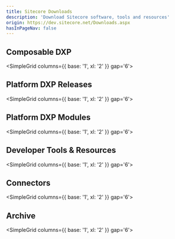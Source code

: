 ```yaml
---
title: Sitecore Downloads
description: 'Download Sitecore software, tools and resources'
origin: https://dev.sitecore.net/Downloads.aspx
hasInPageNav: false
---
```


## Composable DXP

<SimpleGrid columns={{ base: '1', xl: '2' }} gap='6'>
<Download 
  title="Sitecore XM Cloud"
  description="Download Sitecore XM Cloud tools and resources"
  link1text="More info"
  link1href="/downloads/xm-cloud"
/>
</SimpleGrid>

## Platform DXP Releases

<SimpleGrid columns={{ base: '1', xl: '2' }} gap='6'>
<Download 
  title="Sitecore Experience Platform 10.4"
  description="Sitecore Experience Platform (SXP) including: XM, XP layer applications, and links to corresponding module releases."
  link1text="Get latest"
  link1href="/downloads/Sitecore_Experience_Platform/104/Sitecore_Experience_Platform_104"
  link2text="See all versions"
  link2href="/downloads/Sitecore_Experience_Platform"
/>
<Download 
  title="Sitecore Experience Commerce 10.3"
  description="Commerce application and modules integrated with Sitecore Experience Platform."
  link1text="Get latest"
  link1href="/downloads/Sitecore_Commerce/103/Sitecore_Experience_Commerce_103"
  link2text="See all versions"
  link2href="/downloads/Sitecore_Commerce"
/>
</SimpleGrid>

## Platform DXP Modules

<SimpleGrid columns={{ base: '1', xl: '2' }} gap='6'>
<Download 
  title="Sitecore Identity 7.0.328"
  description="Single sign-on mechanism for SXP deployments, used with Sitecore's membership storage or extended for use with an external identity provider."
  link1text="Get latest"
  link1href="/downloads/Sitecore_Identity/7x/Sitecore_Identity_70328"
  link2text="See all versions"
  link2href="/downloads/Sitecore_Identity"
/>
<Download 
  title="Sitecore Experience Accelerator 10.3.0"
  description="Tools to accelerate the production of SXP websites enabled by reuse of templates, layouts, and renderings. "
  link1text="Get latest"
  link1href="/downloads/Sitecore_Experience_Accelerator/10x/Sitecore_Experience_Accelerator_1030"
  link2text="See all versions"
  link2href="/downloads/Sitecore_Experience_Accelerator"
/>
<Download 
  title="Sitecore Publishing Service 7.0"
  description="Optional service as an alternative to the default SXP publishing mechanism, focusing on high performance publishing in large-scale deployments."
  link1text="Get latest"
  link1href="/downloads/Sitecore_Publishing_Service/7x/Sitecore_Publishing_Service_7020"
  link2text="See all versions"
  link2href="/downloads/Sitecore_Publishing_Service"
/>
<Download 
  title="Sitecore Publishing Service Module 10.3.0"
  description="Integrates the optional Sitecore Publishing Service with SXP, and provides additional features."
  link1text="Get latest"
  link1href="/downloads/Sitecore_Publishing_Service_Module/10x/Sitecore_Publishing_Service_Module_1030"
  link2text="See all versions"
  link2href="/downloads/Sitecore_Publishing_Service_Module"
/>
<Download 
  title="Sitecore Horizon 10.2.0"
  description="Next generation editor for SXP, whose technology later evolved to become XM Cloud's editing solution. Horizon is discontinued after SXP 10.2"
  link1text="Get latest"
  link1href="/downloads/Sitecore_Horizon/100/Sitecore_Horizon_1020"
  link2text="See all versions"
  link2href="/downloads/Sitecore_Horizon"
/>
<Download 
  title="Sitecore Headless Rendering 21.0.0"
  description="Headless services bundle including the server-side APIs, Edge Connector, and front-end SDKs for JavaScript (JSS) and ASP.NET rendering."
  link1text="Get latest"
  link1href="/downloads/Sitecore_Headless_Rendering/21x/Sitecore_Headless_Rendering_2100"
  link2text="See all versions"
  link2href="/downloads/Sitecore_Headless_Rendering"
/>
<Download 
  title="Sitecore Embeddable Forms 1.0.0"
  description="Framework enabling SXP based forms to be displayed on any website page, including websites that are not Sitecore applications."
  link1text="Get latest"
  link1href="/downloads/Sitecore_Embeddable_Forms/1x/Sitecore_Embeddable_Forms_100"
  link2text="See all versions"
  link2href="/downloads/Sitecore_Embeddable_Forms"
/>
<Download 
  title="Sitecore Universal Tracker 7.0.0"
  description="Optional mechanism for tracking site visitor interactions, well suited for headless implementations and for collecting from different sources."
  link1text="Get latest"
  link1href="/downloads/Sitecore_Universal_Tracker/7x/Sitecore_Universal_Tracker_700"
  link2text="See all versions"
  link2href="/downloads/Sitecore_Universal_Tracker"
/>
<Download 
  title="Sitecore AI Automated Personalization Standard 4.0.0"
  description="Optional personalization mechanism for SXP deployments, using AI-driven automatic personalization of content presented to site visitors."
  link1text="Get latest"
  link1href="/downloads/Sitecore_AI_Automated_Personalization_Standard/4x/Sitecore_AI_Automated_Personalization_Standard_400"
  link2text="See all versions"
  link2href="/downloads/Sitecore_AI_Automated_Personalization_Standard"
/>
</SimpleGrid>

## Developer Tools & Resources

<SimpleGrid columns={{ base: '1', xl: '2' }} gap='6'>
<Download 
  title="Sitecore Installation Framework 2.4.0"
  description="Tooling for configuring and deploying Sitecore topologies to local or remote servers or virtual machines."
  link1text="Get latest"
  link1href="/downloads/Sitecore_Installation_Framework/2x/Sitecore_Installation_Framework_240"
  link2text="See all versions"
  link2href="/downloads/Sitecore_Installation_Framework"
/>
<Download 
  title="Sitecore CLI 5.2.113"
  description="CLI for interactive and automatable interactions with XM Cloud and SXP, including managing the serialization of Sitecore items."
  link1text="Get latest"
  link1href="/downloads/Sitecore_CLI/5x/Sitecore_CLI_52113"
  link2text="See all versions"
  link2href="/downloads/Sitecore_CLI"
/>
<Download 
  title="Sitecore for Visual Studio 5.2.113"
  description="Graphical tool for interacting with SXP from within Visual Studio, an option for users less familiar with command line tools."
  link1text="Get latest"
  link1href="/downloads/Sitecore_for_Visual_Studio/5x/Sitecore_for_Visual_Studio_52113"
  link2text="See all versions"
  link2href="/downloads/Sitecore_for_Visual_Studio"
/>
<Download 
  title="Team Development for Sitecore 6.0.3"
  description="SDK for working efficiently with SXP development and developer operations."
  link1text="Get latest"
  link1href="/downloads/Team_Development_for_Sitecore/6x/Team_Development_for_Sitecore_603"
  link2text="See all versions"
  link2href="/downloads/Team_Development_for_Sitecore"
/>
<Download 
  title="Sitecore Azure Blob Storage 5.0.1"
  description="Azure Blob Storage package for XM Developer, XM Scaled, XP Developer, XP Scaled configurations."
  link1text="Get latest"
  link1href="/downloads/Sitecore_Azure_Blob_Storage/1x/Sitecore_Azure_Blob_Storage_501"
  link2text="See all versions"
  link2href="/downloads/Sitecore_Azure_Blob_Storage"
/>
<Download 
  title="Scripts for Sitecore Security database 0.5"
  description="Scripts for moving the Sitecore security membership provider from the Core to other individual or existing databases."
  link1text="Get latest"
  link1href="/downloads/Scripts_for_Sitecore_Security_database/0x/Scripts_for_Sitecore_Security_database_05"
  link2text="See all versions"
  link2href="/downloads/Scripts_for_Sitecore_Security_database"
/>
<Download 
  title="Resource files for Modules 1.0.0"
  description="Module resource files in support of SXP upgrades. Aligns with SXP feature that moves default Sitecore items out datebases into resources."
  link1text="Get latest"
  link1href="/downloads/Resource_files_for_Modules/1x/Resource_files_for_Modules_100"
  link2text="See all versions"
  link2href="/downloads/Resource_files_for_Modules"
/>
<Download 
  title="Sitecore UpdateApp Tool 1.3.1"
  description="Tool for updating SXP Core, Master, and Web databases."
  link1text="Get latest"
  link1href="/downloads/Sitecore_UpdateApp_Tool/1x/Sitecore_UpdateApp_Tool_131"
  link2text="See all versions"
  link2href="/downloads/Sitecore_UpdateApp_Tool"
/>
<Download 
  title="xDB Data Migration Tool 5.0.0"
  description="Tooling to convert and migrate data from an SXP 8.x database to SXP 10.0."
  link1text="Get latest"
  link1href="/downloads/Sitecore_xDB_Data_Migration_Tool/5x/xDB_Data_Migration_Tool_500"
  link2text="See all versions"
  link2href="/downloads/Sitecore_xDB_Data_Migration_Tool"
/>
<Download 
  title="Sitecore Azure Toolkit 3.0.0"
  description="Tooling for packaging and deploying Sitecore solutions to Microsoft's Azure App Service."
  link1text="Get latest"
  link1href="/downloads/Sitecore_Azure_Toolkit/3x/Sitecore_Azure_Toolkit_300"
  link2text="See all versions"
  link2href="/downloads/Sitecore_Azure_Toolkit"
/>
<Download 
  title="EXM Dedicated Dispatch Server 1.0.3"
  description="Dedicated server deployed with SXP for speeding up message generation and sending."
  link1text="Get latest"
  link1href="/downloads/EXM_Dedicated_Dispatch_Server/1x/EXM_Dedicated_Dispatch_Server_103"
  link2text="See all versions"
  link2href="/downloads/EXM_Dedicated_Dispatch_Server"
/>
<Download 
  title="Sitecore Managed Cloud Resources 1.0"
  description="PowerShell script to assist in finding the connection strings in an SXP Managed Cloude installation, useful when whitelisting an IP address."
  link1text="Get latest"
  link1href="/downloads/Sitecore_Managed_Cloud_Resources/10/Sitecore_Managed_Cloud_Resources_10"
  link2text="See all versions"
  link2href="/downloads/Sitecore_Managed_Cloud_Resources"
/>
</SimpleGrid>

## Connectors

<SimpleGrid columns={{ base: '1', xl: '2' }} gap='6'>
<Download 
  title="Sitecore Connect™ for Content Hub 5.1.0"
  description="Connector for synchronizing data between SXP and Content Hub."
  link1text="Get latest"
  link1href="/downloads/Sitecore_Connect_for_Content_Hub/5x/Sitecore_Connect_for_Content_Hub_510"
  link2text="See all versions"
  link2href="/downloads/Sitecore_Connect_for_Content_Hub"
/>
<Download 
  title="Sitecore Connect™ for Microsoft Dynamics 365 for Sales 8.0.0"
  description="Connector for synchronizing data between SXP and Microsoft Dynamics 365 for Sales."
  link1text="Get latest"
  link1href="/downloads/Dynamics_CRM_Connect/8x/Sitecore_Connect_for_Microsoft_Dynamics_365_for_Sales_800"
  link2text="See all versions"
  link2href="/downloads/Dynamics_CRM_Connect"
/>
<Download 
  title="Sitecore Connect™ for Salesforce CRM 8.0.0"
  description="Connector for synchronizing data between SXP and Salesforce CRM."
  link1text="Get latest"
  link1href="/downloads/Salesforce_Connect/8x/Sitecore_Connect_for_Salesforce_CRM_800"
  link2text="See all versions"
  link2href="/downloads/Salesforce_Connect"
/>
<Download 
  title="Sitecore Connect™ for Salesforce Marketing Cloud 8.0"
  description="Connector for synchronizing data between SXP and Salesforce Marketing Cloud."
  link1text="Get latest"
  link1href="/downloads/Sitecore_Connect_software_for_Salesforce_Marketing_Cloud/1x/Sitecore_Connect_software_for_Salesforce_Marketing_Cloud_80"
  link2text="See all versions"
  link2href="/downloads/Sitecore_Connect_software_for_Salesforce_Marketing_Cloud"
/>
<Download 
  title="Sitecore Data Exchange Framework 8.0.0"
  description="Framework for transforming and transfering data between SXP and 3rd party systems."
  link1text="Get latest"
  link1href="/downloads/Data_Exchange_Framework/8x/Data_Exchange_Framework_800"
  link2text="See all versions"
  link2href="/downloads/Data_Exchange_Framework"
/>
<Download 
  title="Sitecore Connect™ for Microsoft Dynamics 365 Commerce 2.0.0"
  description="Connector for synchronizing data between Sitecore Digital Asset Management (DAM) and Microsoft Dynamics 365 Commerce."
  link1text="Get latest"
  link1href="/downloads/Sitecore_Connect_for_Microsoft_Dynamics_365_Commerce/2x/Sitecore_Connect_for_Microsoft_Dynamics_365_Commerce_200"
  link2text="See all versions"
  link2href="/downloads/Sitecore_Connect_for_Microsoft_Dynamics_365_Commerce"
/>
</SimpleGrid>

## Archive

<SimpleGrid columns={{ base: '1', xl: '2' }} gap='6'>
<Download 
  title="Sitecore JavaScript Services 15.0.1"
  description="SDK for building SXP based front-end solutions using modern JavaScript libraries. Replaced by Sitecore Headless Rendering starting in SXP 10.1."
  link1text="Get latest"
  link1href="/downloads/Sitecore_JavaScript_Services/150/Sitecore_JavaScript_Services_1501"
  link2text="See all versions"
  link2href="/downloads/Sitecore_JavaScript_Services"
/>
<Download 
  title="Web Forms For Marketers 9.0 Update-2"
  description="Tooling for marketers to create simple web forms on SXP. Deprecated as of SXP 9.1."
  link1text="Get latest"
  link1href="/downloads/Web_Forms_For_Marketers/90/Web_Forms_For_Marketers_90_Update2"
  link2text="See all versions"
  link2href="/downloads/Web_Forms_For_Marketers"
/>
<Download 
  title="Sitecore Print Experience Manager 9.2.0"
  description="Tooling to manage print production with SXP. Discontinued after SXP 9.2/9.3."
  link1text="Get latest"
  link1href="/downloads/Sitecore_Print_Experience_Manager/92/Sitecore_Print_Experience_Manager_920"
  link2text="See all versions"
  link2href="/downloads/Sitecore_Print_Experience_Manager"
/>
<Download 
  title="Email Experience Manager 9.1"
  description="Email Experience Manager delivered as a module. Discontinued. As of SXP 9.0.1, Email Experience Manager is included in the SXP delivery."
  link1text="Get latest"
  link1href="/downloads/Email_Experience_Manager/in_Sitecore_91/Email_Experience_Manager_in_Sitecore_91"
  link2text="See all versions"
  link2href="/downloads/Email_Experience_Manager"
/>
<Download 
  title="Sitecore Azure 8.1 rev.161109"
  description="Tooling to deploy SXP to a Microsoft Azure computing cloud. Discontinued after SXP 8.1."
  link1text="Get latest"
  link1href="/downloads/Sitecore_Azure/Sitecore_Azure_81/Sitecore_Azure_81_Update2"
  link2text="See all versions"
  link2href="/downloads/Sitecore_Azure"
/>
<Download 
  title="Package Management Service 5.0.0"
  description="Tooling for distributing update packages to the SXP Update Center content management application."
  link1text="Get latest"
  link1href="/downloads/Package_Management_Service/5x/Package_Management_Service_500"
  link2text="See all versions"
  link2href="/downloads/Package_Management_Service"
/>
<Download 
  title="Express Migration Tool 3.1"
  description="Tooling to help migrate older SXP releases SXP 9.0."
  link1text="Get latest"
  link1href="/downloads/Express_Migration_Tool/31/Express_Migration_Tool_31"
  link2text="See all versions"
  link2href="/downloads/Express_Migration_Tool"
/>
<Download 
  title="Sitecore SPEAK 3.0 Initial Release"
  description="Sitecore Process Enablement & Accelerator Kit (SPEAK), framework for efficiently developing SXP apps with a consistent interface."
  link1text="Get latest"
  link1href="/downloads/Sitecore_SPEAK/3/Sitecore_SPEAK_3"
  link2text="See all versions"
  link2href="/downloads/Sitecore_SPEAK"
/>
<Download 
  title="Active Directory 1.4"
  description="Tooling to integrate the Active Directory domain with SXP."
  link1text="Get latest"
  link1href="/downloads/Active_Directory/14/Active_Directory_14"
  link2text="See all versions"
  link2href="/downloads/Active_Directory"
/>
<Download 
  title="Sitecore Campaign Creator Module 1.0"
  description="Application for marketers to create and manage new campaign activities."
  link1text="Get latest"
  link1href="/downloads/Campaign_Creator_module/10/Sitecore_Campaign_Creator_module"
  link2text="See all versions"
  link2href="/downloads/Campaign_Creator_module"
/>
<Download 
  title="Sitecore Engagement Automation Live Session Agent 2.0"
  description="Tooling to deploy a server role on SXP, which automatically processes timeouts of contacts with live sessions on the website."
  link1text="Get latest"
  link1href="/downloads/Engagement_Automation_Live_Session_Agent/20/Sitecore_Engagement_Automation_Live_Session_Agent_20"
  link2text="See all versions"
  link2href="/downloads/Engagement_Automation_Live_Session_Agent"
/>
<Download 
  title="Sitecore IP Geolocation Service Client 1.2"
  description="Service using a site visitor’s unique IP address to collect location and other information, to enable visitor segmentation and personalization."
  link1text="Get latest"
  link1href="/downloads/Sitecore_IP_Geolocation_Service_Client/12/Sitecore_IP_Geolocation_Service_Client_12_for_Sitecore_XP_80"
  link2text="See all versions"
  link2href="/downloads/Sitecore_IP_Geolocation_Service_Client"
/>
<Download 
  title="Sitecore Connect™ for Sitecore DAM 2.0.0"
  description="Connector for synchronizing data between SXP and Sitecore Digital Asset Management (DAM)."
  link1text="Get latest"
  link1href="/downloads/Sitecore_Plugin_for_Stylelabs_DAM/20/Sitecore_Connect_for_Sitecore_DAM_200"
  link2text="See all versions"
  link2href="/downloads/Sitecore_Plugin_for_Stylelabs_DAM"
/>
<Download 
  title="Sitecore Connect™ for Sitecore CMP 3.0.0"
  description="Connector for synchronizing data between SXP and Sitecore Content Hub's Content Marketing Platform (CMP) offering."
  link1text="Get latest"
  link1href="/downloads/Sitecore_Connect_for_Sitecore_CMP/30/Sitecore_Connect_for_Sitecore_CMP_300"
  link2text="See all versions"
  link2href="/downloads/Sitecore_Connect_for_Sitecore_CMP"
/>
<Download 
  title="Dynamics CRM Campaign Integration 2.2"
  description="Connector for synchronizing data between SXP and Microsoft Dynamics CRM, where SXP enriches CRM with information on site visitor's activity."
  link1text="Get latest"
  link1href="/downloads/Dynamics_CRM_Campaign_Integration_module/2x/Dynamics_CRM_Campaign_Integration_22"
  link2text="See all versions"
  link2href="/downloads/Dynamics_CRM_Campaign_Integration_module"
/>
<Download 
  title="Dynamics CRM Security Provider 2.3.2"
  description="Connector for synchronizing Sitecore site visitor data with Microsoft Dynamics CRM. Discontinued after SPX 8.2."
  link1text="Get latest"
  link1href="/downloads/Dynamics_CRM_Security_Provider/2_3/Dynamics_CRM_Security_Provider_2_3_2"
  link2text="See all versions"
  link2href="/downloads/Dynamics_CRM_Security_Provider"
/>
<Download 
  title="Komfo Connector 1.0"
  description="Connector for synchronizing Sitecore with Komfo, for advertizing on social networks. Discontinued."
  link1text="Get latest"
  link1href="/downloads/Komfo_Connector/10/Komfo_Connector_10"
  link2text="See all versions"
  link2href="/downloads/Komfo_Connector"
/>
<Download 
  title="SharePoint Connect 2.3"
  description="Connector for integrating SharePoint into SXP, to leverage SharePoint's document management features."
  link1text="Get latest"
  link1href="/downloads/SharePoint_Connect/2_0/SharePoint_Connect_23"
  link2text="See all versions"
  link2href="/downloads/SharePoint_Connect"
/>
<Download 
  title="Sitecore Media Framework 2.2"
  description="Tooling for integrating web video and other media services with SXP."
  link1text="Get latest"
  link1href="/downloads/Sitecore_Media_Framework/2x/Sitecore_Media_Framework_22"
  link2text="See all versions"
  link2href="/downloads/Sitecore_Media_Framework"
/>
<Download 
  title="Sitecore Mobile SDK (WebAPI) 1.0 for Xamarin"
  description="Framework for developing native mobile applications using content managed in SXP."
  link1text="Get latest"
  link1href="/downloads/Sitecore_Mobile_SDK_for_Xamarin/1_0/Sitecore_Mobile_SDK_10_for_Xamarin"
  link2text="See all versions"
  link2href="/downloads/Sitecore_Mobile_SDK_for_Xamarin"
/>
<Download 
  title="Sitecore Mobile SDK (SSC) 1.0 for Xamarin"
  description="Framework for developing native mobile applications using content managed in SXP."
  link1text="Get latest"
  link1href="/downloads/Sitecore_Mobile_SDK_SSC__for_Xamarin/10/Sitecore_Mobile_SDK_SSC_10_for_Xamarin"
  link2text="See all versions"
  link2href="/downloads/Sitecore_Mobile_SDK_SSC__for_Xamarin"
/>
<Download 
  title="Sitecore xDB Cloud client 8.1 rev. 160210 for xDB Cloud 1.0"
  description="Tooling to enable xDB Cloud services on SXP."
  link1text="Get latest"
  link1href="/downloads/Sitecore_xDB_Cloud_client/81/Sitecore_xDB_Cloud_client_81_rev_160210"
  link2text="See all versions"
  link2href="/downloads/Sitecore_xDB_Cloud_client"
/>
<Download 
  title="Sitecore xDB Cloud client 8.2.1 rev. 170223 for xDB Cloud 2.0"
  description="Tooling to enable xDB Cloud services on SXP."
  link1text="Get latest"
  link1href="/downloads/Sitecore_xDB_Cloud_client_for_xDB_Cloud_20/82/Sitecore_xDB_Cloud_client_821_rev_170223_for_xDB_Cloud_20"
  link2text="See all versions"
  link2href="/downloads/Sitecore_xDB_Cloud_client_for_xDB_Cloud_20"
/>
<Download 
  title="Sitecore xDB Cloud Services"
  description="Documentation and Release Notes for SXP's xDB Cloud Services."
  link1text="Get latest"
  link1href="/downloads/Sitecore_xDB_Cloud_services/current/Sitecore_xDB_Cloud_services"
  link2text="See all versions"
  link2href="/downloads/Sitecore_xDB_Cloud_services"
/>
</SimpleGrid>